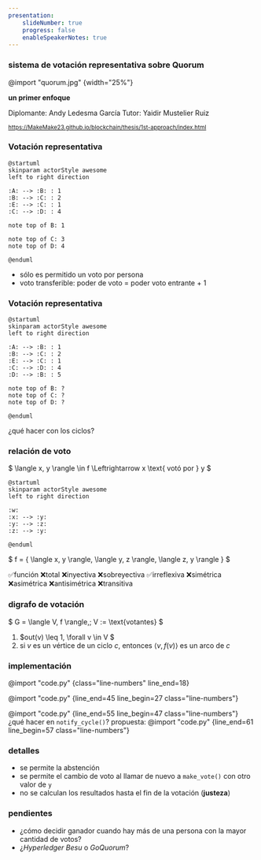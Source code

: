 ```yaml
---
presentation:
    slideNumber: true
    progress: false
    enableSpeakerNotes: true
---
```


<!-- slide -->
### sistema de votación representativa sobre Quorum
@import "quorum.jpg" {width="25%"}

**un primer enfoque**

Diplomante: Andy Ledesma García
Tutor: Yaidir Mustelier Ruiz

<small>https://MakeMake23.github.io/blockchain/thesis/1st-approach/index.html</small>

<!-- slide -->
### Votación representativa 
```puml
@startuml
skinparam actorStyle awesome
left to right direction

:A: --> :B: : 1
:B: --> :C: : 2
:E: --> :C: : 1
:C: --> :D: : 4

note top of B: 1

note top of C: 3
note top of D: 4

@enduml
```
- sólo es permitido un voto por persona
- voto transferible:
  poder de voto = poder voto entrante + 1

<!-- slide -->
### Votación representativa 
```puml
@startuml
skinparam actorStyle awesome
left to right direction

:A: --> :B: : 1
:B: --> :C: : 2
:E: --> :C: : 1
:C: --> :D: : 4
:D: --> :B: : 5

note top of B: ?
note top of C: ?
note top of D: ?

@enduml
```
¿qué hacer con los ciclos?

<!-- slide data-notes="veamos las propiedades d f para tener claras las caracteri'sticas d la votacio'n"-->
### relación de voto
$ \langle x, y \rangle \in f \Leftrightarrow x \text{ votó por } y $

```puml
@startuml
skinparam actorStyle awesome
left to right direction

:w:
:x: --> :y:
:y: --> :z:
:z: --> :y:

@enduml
```
$ f = \{ \langle x, y \rangle, \langle y, z \rangle, \langle z, y \rangle \} $

✅función ❌total ❌inyectiva ❌sobreyectiva ✅irreflexiva ❌simétrica ❌asimétrica ❌antisimétrica ❌transitiva

<!-- slide data-notes="los arcos esta'n determinados por f"-->
### digrafo de votación
$ G = \langle V, f \rangle,\; V := \text{votantes} $

1. $out(v) \leq 1, \forall v \in V $ 
2. si $v$ es un vértice de un ciclo $c$, entonces $\langle v, f(v) \rangle$ es un arco de $c$
<!-- 3. si en $G$ hay dos ciclos $c_1$ y $c_2$ con un ve'rtice en comu'n, entonces $c_1 = c_2$ -->
<!-- 4. si $in(v) \neq 0, \forall v \in V$ entonces todo ve'rtice pertenece a un ciclo -->

<!-- slide data-notes="vamos a emplear una modificacio'n del bfs q permite q le establezcan varios ve'rtices iniciales. Acepta la cola como entrada. habla d q en el for v pertenece a un ciclo xq nadie d los q falta x visitar tiene indeg = 0. D los nodos q kedan cuan2 c ejecuta el ciclo, no c puede llegar a un nodo visitado (no existe arco de salida de un ciclo). Esto u'ltimo significa q lo q c decida hacer con los ve'rtices q c encuentran en un ciclo no afectara' a los restantes ve'rtices cuan2 d voto c habla"-->
### implementación 
@import "code.py" {class="line-numbers" line_end=18}

<!-- slide data-notes="v es el u'nico adyacente a u"-->
@import "code.py" {line_end=45 line_begin=27 class="line-numbers"}

<!-- slide data-notes="cycle_found sigue los enlaces d salida para extraer el ciclo encontrado. Esto es posible gracias a la propiedad 2 mencionada anteriormente: el arco (v, f(v)) esta' en el ciclo. Este notify_cycle() le asigna a todos los ve'rtices del ciclo el mayor conteo calculado de algunos d esos ve'rtices. Idea: hacer otro contrato inteligente q c encargue d la implementacio'n d notify_cycle"-->
@import "code.py" {line_end=55 line_begin=47 class="line-numbers"}
¿qué hacer en `notify_cycle()`?
propuesta:
@import "code.py" {line_end=61 line_begin=57 class="line-numbers"}

<!-- slide -->
### detalles
- se permite la abstención 
- se permite el cambio de voto al llamar de nuevo a `make_vote()` con otro valor de `y` <!-- @audit en realidad hay q hacer 1ro modificaciones al make_vote() pa desmarcar de indeg0 a la antigua eleccio'n d x en caso d q se haya kedao sin votantes -->
- no se calculan los resultados hasta el fin de la votación (**justeza**) 

<!-- slide data-notes="para responder la 1ra pregunta c indago' sobre los sistemas electorales existentes y resulta q en los mayoritarios a veces es necesaria una 2da vuelta, la cual puede ser otra eleccio'n, pero esta vez de pluralidad, o emplean2 me'todos como el desempate instanta'neo o votacio'n contingente q c utilizan en sistemas d ranking y q no necesitan una 2da vuelta"-->
### pendientes
- ¿cómo decidir ganador cuando hay más de una persona con la mayor cantidad de votos?
- ¿*Hyperledger Besu* o *GoQuorum*?